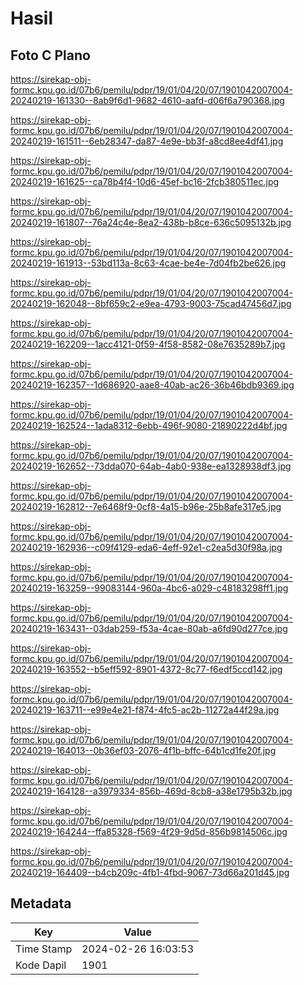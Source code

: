 # Hasil

## Foto C Plano

https://sirekap-obj-formc.kpu.go.id/07b6/pemilu/pdpr/19/01/04/20/07/1901042007004-20240219-161330--8ab9f6d1-9682-4610-aafd-d06f6a790368.jpg

https://sirekap-obj-formc.kpu.go.id/07b6/pemilu/pdpr/19/01/04/20/07/1901042007004-20240219-161511--6eb28347-da87-4e9e-bb3f-a8cd8ee4df41.jpg

https://sirekap-obj-formc.kpu.go.id/07b6/pemilu/pdpr/19/01/04/20/07/1901042007004-20240219-161625--ca78b4f4-10d6-45ef-bc16-2fcb380511ec.jpg

https://sirekap-obj-formc.kpu.go.id/07b6/pemilu/pdpr/19/01/04/20/07/1901042007004-20240219-161807--76a24c4e-8ea2-438b-b8ce-636c5095132b.jpg

https://sirekap-obj-formc.kpu.go.id/07b6/pemilu/pdpr/19/01/04/20/07/1901042007004-20240219-161913--53bd113a-8c63-4cae-be4e-7d04fb2be626.jpg

https://sirekap-obj-formc.kpu.go.id/07b6/pemilu/pdpr/19/01/04/20/07/1901042007004-20240219-162048--8bf659c2-e9ea-4793-9003-75cad47456d7.jpg

https://sirekap-obj-formc.kpu.go.id/07b6/pemilu/pdpr/19/01/04/20/07/1901042007004-20240219-162209--1acc4121-0f59-4f58-8582-08e7635289b7.jpg

https://sirekap-obj-formc.kpu.go.id/07b6/pemilu/pdpr/19/01/04/20/07/1901042007004-20240219-162357--1d686920-aae8-40ab-ac26-36b46bdb9369.jpg

https://sirekap-obj-formc.kpu.go.id/07b6/pemilu/pdpr/19/01/04/20/07/1901042007004-20240219-162524--1ada8312-6ebb-496f-9080-21890222d4bf.jpg

https://sirekap-obj-formc.kpu.go.id/07b6/pemilu/pdpr/19/01/04/20/07/1901042007004-20240219-162652--73dda070-64ab-4ab0-938e-ea1328938df3.jpg

https://sirekap-obj-formc.kpu.go.id/07b6/pemilu/pdpr/19/01/04/20/07/1901042007004-20240219-162812--7e6468f9-0cf8-4a15-b96e-25b8afe317e5.jpg

https://sirekap-obj-formc.kpu.go.id/07b6/pemilu/pdpr/19/01/04/20/07/1901042007004-20240219-162936--c09f4129-eda6-4eff-92e1-c2ea5d30f98a.jpg

https://sirekap-obj-formc.kpu.go.id/07b6/pemilu/pdpr/19/01/04/20/07/1901042007004-20240219-163259--99083144-960a-4bc6-a029-c48183298ff1.jpg

https://sirekap-obj-formc.kpu.go.id/07b6/pemilu/pdpr/19/01/04/20/07/1901042007004-20240219-163431--03dab259-f53a-4cae-80ab-a6fd90d277ce.jpg

https://sirekap-obj-formc.kpu.go.id/07b6/pemilu/pdpr/19/01/04/20/07/1901042007004-20240219-163552--b5eff592-8901-4372-8c77-f6edf5ccd142.jpg

https://sirekap-obj-formc.kpu.go.id/07b6/pemilu/pdpr/19/01/04/20/07/1901042007004-20240219-163711--e99e4e21-f874-4fc5-ac2b-11272a44f29a.jpg

https://sirekap-obj-formc.kpu.go.id/07b6/pemilu/pdpr/19/01/04/20/07/1901042007004-20240219-164013--0b36ef03-2076-4f1b-bffc-64b1cd1fe20f.jpg

https://sirekap-obj-formc.kpu.go.id/07b6/pemilu/pdpr/19/01/04/20/07/1901042007004-20240219-164128--a3979334-856b-469d-8cb8-a38e1795b32b.jpg

https://sirekap-obj-formc.kpu.go.id/07b6/pemilu/pdpr/19/01/04/20/07/1901042007004-20240219-164244--ffa85328-f569-4f29-9d5d-856b9814506c.jpg

https://sirekap-obj-formc.kpu.go.id/07b6/pemilu/pdpr/19/01/04/20/07/1901042007004-20240219-164409--b4cb209c-4fb1-4fbd-9067-73d66a201d45.jpg


## Metadata

| Key        | Value               |
| ---------- | ------------------- |
| Time Stamp | 2024-02-26 16:03:53 |
| Kode Dapil | 1901                |



